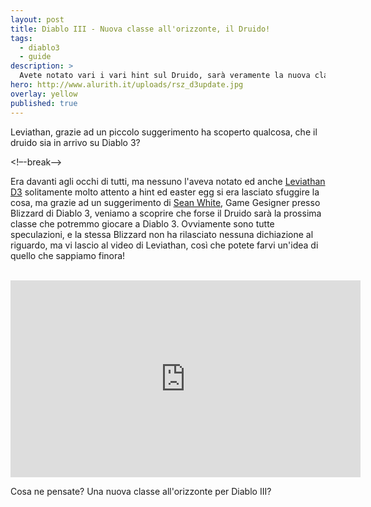 ```yaml
---
layout: post
title: Diablo III - Nuova classe all'orizzonte, il Druido!
tags:
  - diablo3
  - guide
description: >
  Avete notato vari i vari hint sul Druido, sarà veramente la nuova classe di Diablo e?
hero: http://www.alurith.it/uploads/rsz_d3update.jpg
overlay: yellow
published: true
---
```

Leviathan, grazie ad un piccolo suggerimento ha scoperto qualcosa, che il druido sia in arrivo su Diablo 3?


<!–-break-–>

Era davanti agli occhi di tutti, ma nessuno l'aveva notato ed anche <a href="https://www.youtube.com/user/sastewart1" target="_blank" >Leviathan D3</a> solitamente molto attento a hint ed easter egg si era lasciato sfuggire la cosa, ma grazie ad un suggerimento di <a href="https://twitter.com/Lupgaron">Sean White</a>, Game Gesigner presso Blizzard di Diablo 3, veniamo a scoprire che forse il Druido sarà la prossima classe che potremmo giocare a Diablo 3. Ovviamente sono tutte speculazioni, e la stessa Blizzard non ha rilasciato nessuna dichiazione al riguardo, ma vi lascio al video di Leviathan, così che potete farvi un'idea di quello che sappiamo finora!

<br>

<iframe width="560" height="315" src="https://www.youtube.com/embed/hMb_REbriXQ" frameborder="0" allowfullscreen></iframe>

Cosa ne pensate? Una nuova classe all'orizzonte per Diablo III?
